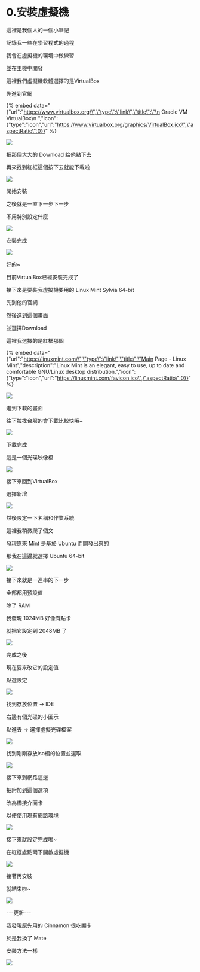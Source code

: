 # 0.安裝虛擬機

這裡是我個人的一個小筆記

記錄我一些在學習程式的過程

我會在虛擬機的環境中做練習

並在主機中開發

這裡我們虛擬機軟體選擇的是VirtualBox

先進到官網

{% embed data="{\"url\":\"https://www.virtualbox.org/\",\"type\":\"link\",\"title\":\"\n      Oracle VM VirtualBox\n    \",\"icon\":{\"type\":\"icon\",\"url\":\"https://www.virtualbox.org/graphics/VirtualBox.ico\",\"aspectRatio\":0}}" %}



![](.gitbook/assets/1.png)

把那個大大的 Download 給他點下去

再來找到紅框這個按下去就能下載啦

![](.gitbook/assets/2.png)

開始安裝

之後就是一直下一步下一步

不用特別設定什麼

![](.gitbook/assets/3.png)

安裝完成

![](.gitbook/assets/4.png)

好的~

目前VirtualBox已經安裝完成了

接下來是要裝我虛擬機要用的 Linux Mint Sylvia 64-bit

先到他的官網

然後進到這個畫面

並選擇Download

這裡我選擇的是紅框那個

{% embed data="{\"url\":\"https://linuxmint.com/\",\"type\":\"link\",\"title\":\"Main Page - Linux Mint\",\"description\":\"Linux Mint is an elegant, easy to use, up to date and comfortable GNU/Linux desktop distribution.\",\"icon\":{\"type\":\"icon\",\"url\":\"https://linuxmint.com/favicon.ico\",\"aspectRatio\":0}}" %}

![](.gitbook/assets/5.png)

進到下載的畫面

往下拉找台服的會下載比較快哦~

![](.gitbook/assets/6.png)

下載完成

這是一個光碟映像檔

![](.gitbook/assets/7.png)

接下來回到VirtualBox

選擇新增

![](.gitbook/assets/8.png)

然後設定一下名稱和作業系統

這裡我稍微爬了個文

發現原來 Mint 是基於 Ubuntu 而開發出來的

那我在這邊就選擇 Ubuntu 64-bit

![](.gitbook/assets/9.png)

接下來就是一連串的下一步

全部都用預設值

除了 RAM

我發現 1024MB 好像有點卡

就把它設定到 2048MB 了

![](.gitbook/assets/10.png)

完成之後

現在要來改它的設定值

點選設定

![](.gitbook/assets/18.png)

找到存放位置 -&gt; IDE

右邊有個光碟的小圖示

點進去 -&gt; 選擇虛擬光碟檔案

![](.gitbook/assets/15.png)

找到剛剛存放iso檔的位置並選取

![](.gitbook/assets/16.png)

接下來到網路這邊

把附加到這個選項

改為橋接介面卡

以便使用現有網路環境

![](.gitbook/assets/17.png)

接下來就設定完成啦~

在紅框處點兩下開啟虛擬機

![](.gitbook/assets/19.png)

接著再安裝

就結束啦~

![](.gitbook/assets/0.png)

---更新---

我發現原先用的 Cinnamon 很吃顯卡

於是我換了 Mate

安裝方法一樣

![](.gitbook/assets/20.png)

